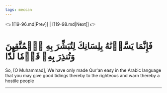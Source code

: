 ```yaml
---
tags: meccan
---
```


👈 [[19-96.md|Prev]] | [[19-98.md|Next]] 👉

# فَإِنَّمَا يَسَّرۡنَٰهُ بِلِسَانِكَ لِتُبَشِّرَ بِهِ ٱلۡمُتَّقِينَ وَتُنذِرَ بِهِۦ قَوۡمٗا لُّدّٗا

So, [O Muhammad], We have only made Qur'an easy in the Arabic language that you may give good tidings thereby to the righteous and warn thereby a hostile people

---

